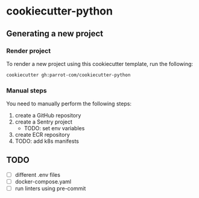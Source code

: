# cookiecutter-python

## Generating a new project

### Render project

To render a new project using this cookiecutter template, run the following:

```sh
cookiecutter gh:parrot-com/cookiecutter-python
```

### Manual steps

You need to manually perform the following steps:

1. create a GitHub repository
1. create a Sentry project
    * TODO: set env variables
1. create ECR repository
1. TODO: add k8s manifests

## TODO

* [ ] different .env files
* [ ] docker-compose.yaml
* [ ] run linters using pre-commit
